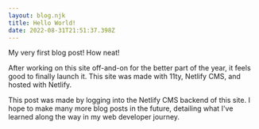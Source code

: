 ```yaml
---
layout: blog.njk
title: Hello World!
date: 2022-08-31T21:51:37.398Z
---
```

My very first blog post! How neat!

After working on this site off-and-on for the better part of the year, it feels good to finally launch it. This site was made with 11ty, Netlify CMS, and hosted with Netlify.

This post was made by logging into the Netlify CMS backend of this site. I hope to make many more blog posts in the future, detailing what I've learned along the way in my web developer journey.